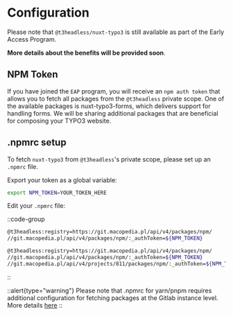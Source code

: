 # Configuration
Please note that `@t3headless/nuxt-typo3` is still available as part of the Early Access Program.

**More details about the benefits will be provided soon**.

## NPM Token
If you have joined the `EAP` program, you will receive an `npm auth token` that allows you to fetch all packages from the `@t3headless` private scope. One of the available packages is nuxt-typo3-forms, which delivers support for handling forms. We will be sharing additional packages that are beneficial for composing your TYPO3 website.


## .npmrc setup

To fetch `nuxt-typo3` from `@t3headless`'s private scope, please set up an `.npmrc` file.

Export your token as a global variable:

```bash
export NPM_TOKEN=YOUR_TOKEN_HERE
```

Edit your `.npmrc` file:

::code-group
  ```bash [npm]
  @t3headless:registry=https://git.macopedia.pl/api/v4/packages/npm/
  //git.macopedia.pl/api/v4/packages/npm/:_authToken=${NPM_TOKEN}
  ```
  ```bash [yarn/pnpm]
  @t3headless:registry=https://git.macopedia.pl/api/v4/packages/npm/
  //git.macopedia.pl/api/v4/packages/npm/:_authToken=${NPM_TOKEN}
  //git.macopedia.pl/api/v4/projects/811/packages/npm/:_authToken=${NPM_TOKEN}
  ```
::


::alert{type="warning"}
Please note that .npmrc for yarn/pnpm requires additional configuration for fetching packages at the Gitlab instance level.
More details [here](https://github.com/pnpm/pnpm/issues/3001)
::
